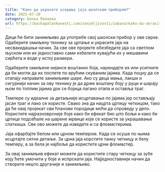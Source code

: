 ```yaml
---
title: "Како да украсите ускршња јаја школским прибором?"
date: 2025-07-10
category: Бачка Паланка
url: https://backapalankavesti.com/zanimljivosti/zabava/kako-da-ukrasite-uskrsnja-jaja-skolskim/
---
```


Деци ће бити занимљиво да употребе свој школски прибор у ове сврхе. Одаберите омиљену технику за цртање и украсите јаја на несвакидашњи начин. За све ове пројекте обезбедите јаја са светлом љуском или их једноставно сами избелите кувајући их у мешавини сирћета и воде у истој размери.

Одаберите омиљене нијансе воштаних боја, нарендајте их или уситните да би могли да их поспете по врућим скуваним јајима. Када поцну да се отапају направите занимљиве шаре. Ако су деца мања, лакши и сигурнији начин за ову технику је да држе воштану боју у руци и шарају њом по топлим јајима док се бојица лагано отапа и оставља траг.

Темпере су идеалне за детаљније исцртавање по јајима јер остављају јасан траг и лако се користе. Свако зна да нацрта цртицу четкицом, тако да ће овај пројекат сви ћланови породице моћи да спроведу у дело. Користите најразноврсније боје како би ефекат био што бољи и како би цртице подсећале на шарене мрвице које се користе за украшавање слаткиша. Све ово можете да изведете и са фломастерима.

Јаја офарбајте белом или црном темпером. Када се осуше по њима исцртајте ситне детаље. За црна јаја корстите танку четкицу и белу темперу, а за бела је најбоље да користите црни фломастер.

За овај занимљив ефекат можете да користите стару четкицу за зубе коју ћете умочити у боје и испрскати јаја. Најједноставнији начин да створите нешто другачије и занимљиво.
